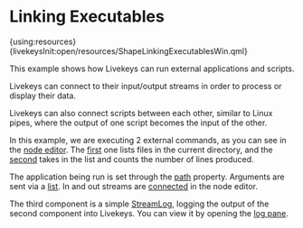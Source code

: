 # Linking Executables

{using:resources}
{livekeysInit:open/resources/ShapeLinkingExecutablesWin.qml}

This example shows how Livekeys can run external applications and scripts.

Livekeys can connect to their input/output streams in order to process or display their data.

Livekeys can also connect scripts between each other, similar to Linux pipes, where the output of one script
becomes the input of the other.

In this example, we are executing 2 external commands, as you can see in the [node editor]({livekeys-hover:livekeys://open/resources/LinkingExecutablesHighlight.qml#node-palette;livekeys://open/resources/LinkingExecutablesAdjustmentsRemoveHighlight.qml#node-palette}). 
The [first]({livekeys-hover:livekeys://open/resources/LinkingExecutablesHighlight.qml#first-exec;livekeys://open/resources/LinkingExecutablesAdjustmentsRemoveHighlight.qml#first-exec}) one
lists files in the current directory, and the [second]({livekeys-hover:livekeys://open/resources/LinkingExecutablesHighlight.qml#second-exec;livekeys://open/resources/LinkingExecutablesAdjustmentsRemoveHighlight.qml#second-exec}) takes in the list and counts the number of lines produced.

The application being run is set through the [path]({livekeys-hover:livekeys://open/resources/LinkingExecutablesHighlight.qml#path;livekeys://open/resources/LinkingExecutablesAdjustmentsRemoveHighlight.qml#path}) property. Arguments are sent via a [list]({livekeys-hover:livekeys://open/resources/LinkingExecutablesHighlight.qml#arg-list;livekeys://open/resources/LinkingExecutablesAdjustmentsRemoveHighlight.qml#arg-list}).
In and out streams are [connected]({livekeys-hover:livekeys://open/resources/LinkingExecutablesHighlight.qml#connection;livekeys://open/resources/LinkingExecutablesAdjustmentsRemoveHighlight.qml#connection}) in the node editor.

The third component is a simple [StreamLog]({livekeys-hover:livekeys://open/resources/LinkingExecutablesHighlight.qml#streamlog;livekeys://open/resources/LinkingExecutablesAdjustmentsRemoveHighlight.qml#streamlog}), logging the output of the second component into Livekeys. You
can view it by opening the [log pane]({livekeys-hover:livekeys://open/resources/LinkingExecutablesHighlight.qml#log-view;livekeys://open/resources/LinkingExecutablesAdjustmentsRemoveHighlight.qml#log-view}).







